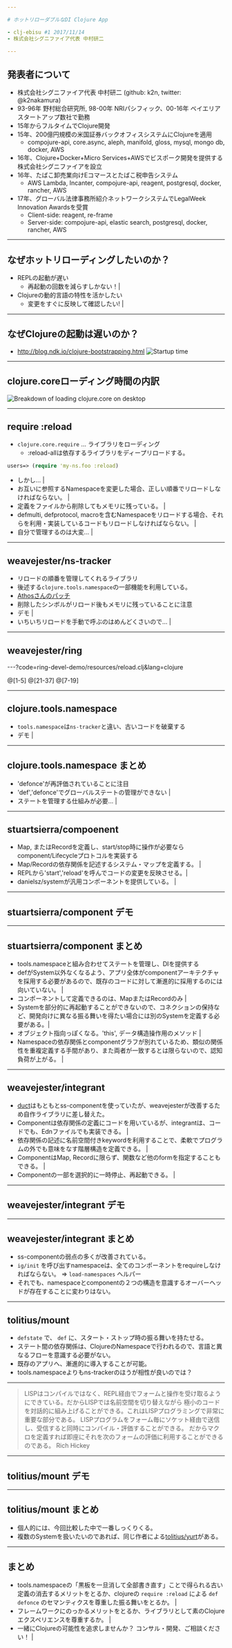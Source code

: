 ```yaml
---

# ホットリローダブルなDI Clojure App

- clj-ebisu #1 2017/11/14
- 株式会社シグニファイア代表 中村研二

---
```


## 発表者について

- 株式会社シグニファイア代表 中村研二 (github: k2n, twitter: @k2nakamura) 
- 93-96年 野村総合研究所, 98-00年 NRIパシフィック、00-16年 ベイエリアスタートアップ数社で勤務
- 15年からフルタイムでClojure開発
- 15年、200億円規模の米国証券バックオフィスシステムにClojureを適用
    - compojure-api, core.async, aleph, manifold, gloss, mysql, mongo db, docker, AWS
- 16年、Clojure+Docker+Micro Services+AWSでビスポーク開発を提供する株式会社シグニファイアを設立
- 16年、たばこ卸売業向けEコマースとたばこ税申告システム
    - AWS Lambda, Incanter, compojure-api, reagent, postgresql, docker, rancher, AWS
- 17年、グローバル法律事務所紹介ネットワークシステムでLegalWeek Innovation Awardsを受賞
    - Client-side: reagent, re-frame
    - Server-side: compojure-api, elastic search, postgresql, docker, rancher, AWS

---

## なぜホットリローディングしたいのか？

- REPLの起動が遅い
    - 再起動の回数を減らすしかない！|
-  Clojureの動的言語の特性を活かしたい
    - 変更をすぐに反映して確認したい! | 

---

## なぜClojureの起動は遅いのか？

- http://blog.ndk.io/clojure-bootstrapping.html
![Startup time](doc/img/hello_world_all.png)

---

## clojure.coreローディング時間の内訳

![Breakdown of loading clojure.core on desktop](doc/img/desktop_core_time.png)

---

## require :reload

- `clojure.core.require` ... ライブラリをローディング
    - :reload-allは依存するライブラリをディープリロードする。

```clojure
users=> (require 'my-ns.foo :reload)
```

- しかし... |
- お互いに参照するNamespaceを変更した場合、正しい順番でリロードしなければならない。 |
- 定義をファイルから削除してもメモリに残っている。 |
- defmulti, defprotocol, macroを含むNamespaceをリロードする場合、それらを利用・実装しているコードもリロードしなければならない。 |
- 自分で管理するのは大変... |

---

## weavejester/ns-tracker

- リロードの順番を管理してくれるライブラリ
- 後述する`clojure.tools.namespace`の一部機能を利用している。
- [Athosさんのパッチ](https://github.com/weavejester/ns-tracker/pull/17) 
- 削除したシンボルがリロード後もメモリに残っていることに注意 
- デモ |
- いちいちリロードを手動で呼ぶのはめんどくさいので... |
---

## weavejester/ring

---?code=ring-devel-demo/resources/reload.clj&lang=clojure

@[1-5]
@[21-37]
@[7-19]
 
---

## clojure.tools.namespace

- `tools.namespace`は`ns-tracker`と違い、古いコードを破棄する 
- デモ |

---

## clojure.tools.namespace まとめ

- 'defonce'が再評価されていることに注目 
- 'def','defonce'でグローバルステートの管理ができない |
- ステートを管理する仕組みが必要... |

---

## stuartsierra/compoenent

- Map, またはRecordを定義し、start/stop時に操作が必要ならcomponent/Lifecycleプロトコルを実装する
- Map/Recordの依存関係を記述するシステム・マップを定義する。 | 
- REPLから'start','reload'を呼んでコードの変更を反映させる。|
- danielsz/systemが汎用コンポーネントを提供している。 | 

--- 

## stuartsierra/component デモ

---

## stuartsierra/component まとめ

- tools.namespaceと組み合わせてステートを管理し、DIを提供する
- defがSystem以外なくなるよう、アプリ全体がcomponentアーキテクチャを採用する必要があるので、既存のコードに対して漸進的に採用するのには向いていない。 |
- コンポーネントして定義できるのは、MapまたはRecordのみ |
- Systemを部分的に再起動することができないので、コネクションの保持など、開発向けに異なる振る舞いを得たい場合には別のSystemを定義する必要がある。|
- オブジェクト指向っぽくなる。'this', データ構造操作用のメソッド |
- Namespaceの依存関係とcomponentグラフが別れているため、類似の関係性を重複定義する手間があり、また両者が一致するとは限らないので、認知負荷が上がる。 |

---

## weavejester/integrant

- [duct](https://github.com/duct-framework/duct)はもともとss-componentを使っていたが、weavejesterが改善するため自作ライブラリに差し替えた。
- Componentは依存関係の定義にコードを用いているが、integrantは、コードでも、Ednファイルでも実装できる。 |
- 依存関係の記述に名前空間付きkeywordを利用することで、柔軟でプログラムの外でも意味をなす階層構造を定義できる。 |
- ComponentはMap, Recordに限らず、関数など他のformを指定することもできる。 |
- Componentの一部を選択的に一時停止、再起動できる。 |

---

## weavejester/integrant デモ

---

## weavejester/integrant まとめ

- ss-componentの弱点の多くが改善されている。
- `ig/init` を呼び出すnamespaceは、全てのコンポーネントをrequireしなければならない。 => `load-namespaces` ヘルパー
- それでも、namespaceとcomponentの２つの構造を意識するオーバーヘッドが存在することに変わりはない。

---

## tolitius/mount

- `defstate` で、 `def` に、スタート・ストップ時の振る舞いを持たせる。
- ステート間の依存関係は、ClojureのNamespaceで行われるので、言語と異なるフローを意識する必要がない。
- 既存のアプリへ、漸進的に導入することが可能。
- tools.namespaceよりもns-trackerのほうが相性が良いのでは？

---

> LISPはコンパイルではなく、REPL経由でフォームと操作を受け取るようにできている。だからLISPでは名前空間を切り替えながら
極小のコードを対話的に組み上げることができる。これはLISPプログラミングで非常に重要な部分である。
LISPプログラムをフォーム毎にソケット経由で送信し、受信すると同時にコンパイル・評価することができる。
だからマクロを定義すれば即座にそれを次のフォームの評価に利用することができるのである。
> Rich Hickey

---

## tolitius/mount デモ

---

## tolitius/mount まとめ

- 個人的には、今回比較した中で一番しっくりくる。
- 複数のSystemを扱いたいのであれば、同じ作者による[tolitius/yurt](https://github.com/tolitius/yurt)がある。

---

## まとめ

- tools.namespaceの「黒板を一旦消して全部書き直す」ことで得られる古い定義の消去するメリットをとるか、clojureの `require :reload` による `def` `defonce` のセマンティクスを尊重した振る舞いをとるか。 |
- フレームワークにのっかるメリットをとるか、ライブラリとして素のClojureエクスペリエンスを尊重するか。 |
- 一緒にClojureの可能性を追求しませんか？ コンサル・開発、ご相談ください！ |
